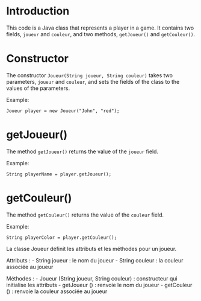 

# Introduction
This code is a Java class that represents a player in a game. It contains two fields, `joueur` and `couleur`, and two methods, `getJoueur()` and `getCouleur()`.

# Constructor
The constructor `Joueur(String joueur, String couleur)` takes two parameters, `joueur` and `couleur`, and sets the fields of the class to the values of the parameters.

Example:
```
Joueur player = new Joueur("John", "red");
```

# getJoueur()
The method `getJoueur()` returns the value of the `joueur` field.

Example:
```
String playerName = player.getJoueur();
```

# getCouleur()
The method `getCouleur()` returns the value of the `couleur` field.

Example:
```
String playerColor = player.getCouleur();
```



  
  La classe Joueur définit les attributs et les méthodes pour un joueur. 
  
 Attributs : 
      - String joueur : le nom du joueur
      - String couleur : la couleur associée au joueur
 
 Méthodes : 
      - Joueur (String joueur, String couleur) : constructeur qui initialise les attributs
      - getJoueur () : renvoie le nom du joueur
      - getCouleur () : renvoie la couleur associée au joueur
